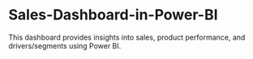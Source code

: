 # Sales-Dashboard-in-Power-BI
This dashboard provides insights into sales, product performance, and drivers/segments using Power BI.
